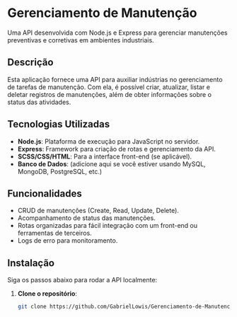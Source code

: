 # Gerenciamento de Manutenção

Uma API desenvolvida com Node.js e Express para gerenciar manutenções preventivas e corretivas em ambientes industriais.

## Descrição

Esta aplicação fornece uma API para auxiliar indústrias no gerenciamento de tarefas de manutenção. Com ela, é possível criar, atualizar, listar e deletar registros de manutenções, além de obter informações sobre o status das atividades.

## Tecnologias Utilizadas

- **Node.js**: Plataforma de execução para JavaScript no servidor.
- **Express**: Framework para criação de rotas e gerenciamento da API.
- **SCSS/CSS/HTML**: Para a interface front-end (se aplicável).
- **Banco de Dados**: (adicione aqui se você estiver usando MySQL, MongoDB, PostgreSQL, etc.)

## Funcionalidades

- CRUD de manutenções (Create, Read, Update, Delete).
- Acompanhamento de status das manutenções.
- Rotas organizadas para fácil integração com um front-end ou ferramentas de terceiros.
- Logs de erro para monitoramento.

## Instalação

Siga os passos abaixo para rodar a API localmente:

1. **Clone o repositório**:

   ```bash
   git clone https://github.com/GabrielLowis/Gerenciamento-de-Manutencao.git
